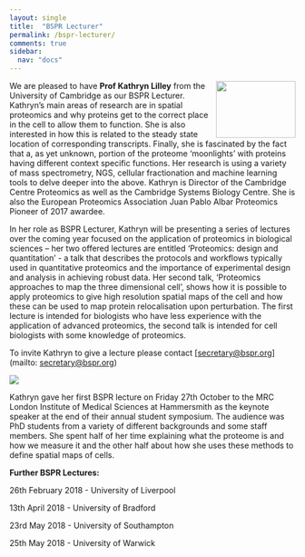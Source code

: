 ```yaml
---
layout: single
title:  "BSPR Lecturer"
permalink: /bspr-lecturer/
comments: true
sidebar:
  nav: "docs"
---
```


<img align="right" width= "140" height ="100" src="{{site.baseurl}}/assets/images/Kathryn-Portrait.jpg">We are pleased to have **Prof Kathryn Lilley** from the University of Cambridge as our BSPR Lecturer.
Kathryn’s main areas of research are in spatial proteomics and why proteins get to the correct place in the cell to allow them to function. She is also interested in how this is related to the steady state location of corresponding transcripts. Finally, she is fascinated by the fact that a, as yet unknown, portion of the proteome ‘moonlights’ with proteins having different context specific functions. Her research is using a variety of mass spectrometry, NGS, cellular fractionation and machine learning tools to delve deeper into the above. Kathryn is Director of the Cambridge Centre Proteomics as well as the Cambridge Systems Biology Centre.  She is also the European Proteomics Association Juan Pablo Albar Proteomics Pioneer of 2017 awardee.


In her role as BSPR Lecturer, Kathryn will be presenting a series of lectures over the coming year focused on the application of proteomics in biological sciences – her two offered lectures are entitled ‘Proteomics: design and quantitation’ - a talk that describes the protocols and workflows typically used in quantitative proteomics and the importance of experimental design and analysis in achieving robust data. Her second talk, ‘Proteomics approaches to map the three dimensional cell’, shows how it is possible to apply proteomics to give high resolution spatial maps of the cell and how these can be used to map protein relocalisation upon perturbation. The first lecture is intended for biologists who have less experience with the application of advanced proteomics, the second talk is intended for cell biologists with some knowledge of proteomics.


To invite Kathryn to give a lecture please contact [secretary@bspr.org](mailto: secretary@bspr.org)


<img align="center"  src="{{site.baseurl}}/assets/images/LMS_Talk_KSL.jpg">

Kathryn gave her first BSPR lecture on Friday 27th October to the MRC London Institute of Medical Sciences at Hammersmith as the keynote speaker at the end of their annual student symposium. The audience was PhD students from a variety of different backgrounds and some staff members. She spent half of her time explaining what the proteome is and how we measure it and the other half about how she uses these methods to define spatial maps of cells.

**Further BSPR Lectures:**

26th February 2018 - University of Liverpool<br>

13th April 2018 - University of Bradford<br>

23rd May 2018 - University of Southampton<br>

25th May 2018 - University of Warwick<br>